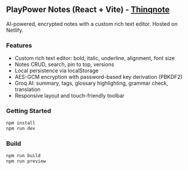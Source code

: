 ## PlayPower Notes (React + Vite) - [Thinqnote](https://thinqnote.netlify.app)

AI-powered, encrypted notes with a custom rich text editor. Hosted on Netlify.

### Features
- Custom rich text editor: bold, italic, underline, alignment, font size
- Notes CRUD, search, pin to top, versions
- Local persistence via localStorage
- AES-GCM encryption with password-based key derivation (PBKDF2)
- Groq AI: summary, tags, glossary highlighting, grammar check, translation
- Responsive layout and touch-friendly toolbar

### Getting Started
```bash
npm install
npm run dev
```

### Build
```bash
npm run build
npm run preview
```
